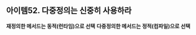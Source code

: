 ## 아이템52. 다중정의는 신중히 사용하라
**재정의한 메서드는 동적(런타임)으로 선택** 
**다중정의한 메서드는 정적(컴파일)으로 선택** 
<!--stackedit_data:
eyJoaXN0b3J5IjpbMTIwODM3OTUyNl19
-->